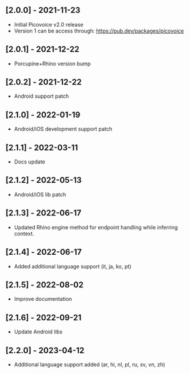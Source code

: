 ## [2.0.0] - 2021-11-23
* Initial Picovoice v2.0 release
* Version 1 can be access through: https://pub.dev/packages/picovoice

## [2.0.1] - 2021-12-22
* Porcupine+Rhino version bump

## [2.0.2] - 2021-12-22
* Android support patch

## [2.1.0] - 2022-01-19
* Android/iOS development support patch

## [2.1.1] - 2022-03-11
* Docs update

## [2.1.2] - 2022-05-13
* Android/iOS lib patch

## [2.1.3] - 2022-06-17
* Updated Rhino engine method for endpoint handling while inferring context.

## [2.1.4] - 2022-06-17
* Added additional language support (it, ja, ko, pt)

## [2.1.5] - 2022-08-02
* Improve documentation

## [2.1.6] - 2022-09-21
* Update Android libs

## [2.2.0] - 2023-04-12
* Additional language support added (ar, hi, nl, pl, ru, sv, vn, zh)